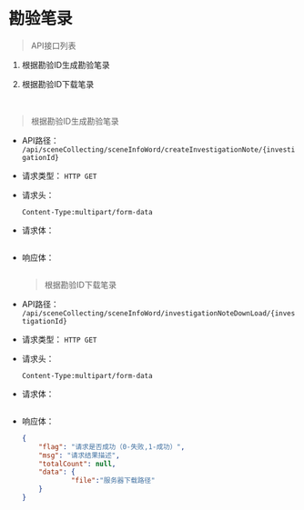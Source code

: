 # 勘验笔录

> API接口列表

1. 根据勘验ID生成勘验笔录

2. 根据勘验ID下载笔录

   ​

> 根据勘验ID生成勘验笔录

- API路径：
  `/api/sceneCollecting/sceneInfoWord/createInvestigationNote/{investigationId}`


- 请求类型：
  `HTTP GET`


- 请求头：

  ```
  Content-Type:multipart/form-data
  ```


- 请求体：

  ```

  ```


- 响应体：

  ```json

  ```

  > 根据勘验ID下载笔录

- API路径：
  `/api/sceneCollecting/sceneInfoWord/investigationNoteDownLoad/{investigationId}`


- 请求类型：
  `HTTP GET`


- 请求头：

  ```
  Content-Type:multipart/form-data
  ```


- 请求体：

  ```

  ```


- 响应体：

  ```json
  {
      "flag": "请求是否成功（0-失败,1-成功）",
      "msg": "请求结果描述",
      "totalCount": null,
      "data": {
        	  "file":"服务器下载路径"
      }
  }
  ```